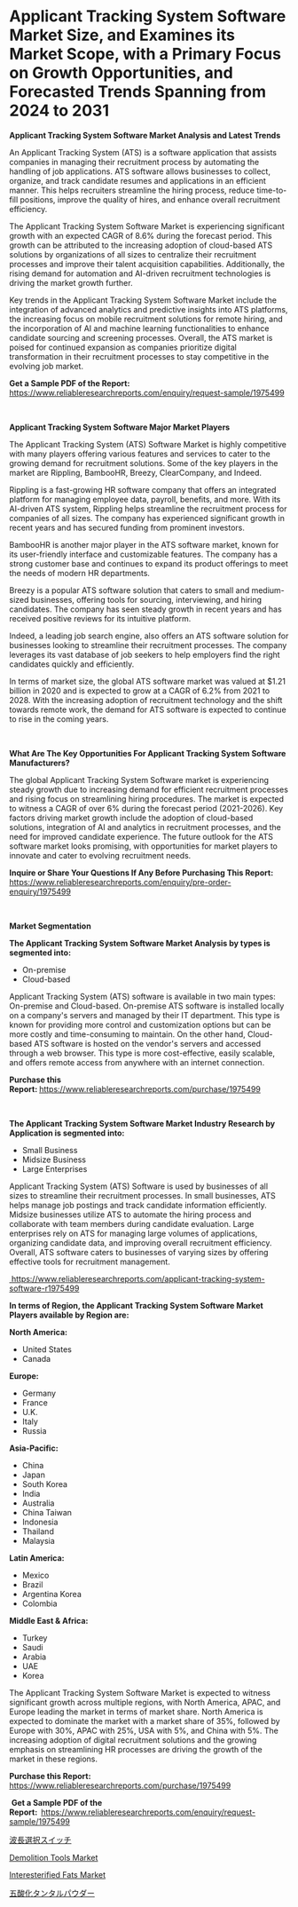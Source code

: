<p><h1>Applicant Tracking System Software Market Size, and Examines its Market Scope, with a Primary Focus on Growth Opportunities, and Forecasted Trends Spanning from 2024 to 2031</h1></p><p><strong>Applicant Tracking System Software Market Analysis and Latest Trends</strong></p>
<p><p>An Applicant Tracking System (ATS) is a software application that assists companies in managing their recruitment process by automating the handling of job applications. ATS software allows businesses to collect, organize, and track candidate resumes and applications in an efficient manner. This helps recruiters streamline the hiring process, reduce time-to-fill positions, improve the quality of hires, and enhance overall recruitment efficiency.</p><p>The Applicant Tracking System Software Market is experiencing significant growth with an expected CAGR of 8.6% during the forecast period. This growth can be attributed to the increasing adoption of cloud-based ATS solutions by organizations of all sizes to centralize their recruitment processes and improve their talent acquisition capabilities. Additionally, the rising demand for automation and AI-driven recruitment technologies is driving the market growth further.</p><p>Key trends in the Applicant Tracking System Software Market include the integration of advanced analytics and predictive insights into ATS platforms, the increasing focus on mobile recruitment solutions for remote hiring, and the incorporation of AI and machine learning functionalities to enhance candidate sourcing and screening processes. Overall, the ATS market is poised for continued expansion as companies prioritize digital transformation in their recruitment processes to stay competitive in the evolving job market.</p></p>
<p><strong>Get a Sample PDF of the Report:&nbsp;</strong> <a href="https://www.reliableresearchreports.com/enquiry/request-sample/1975499">https://www.reliableresearchreports.com/enquiry/request-sample/1975499</a></p>
<p>&nbsp;</p>
<p><strong>Applicant Tracking System Software Major Market Players</strong></p>
<p><p>The Applicant Tracking System (ATS) Software Market is highly competitive with many players offering various features and services to cater to the growing demand for recruitment solutions. Some of the key players in the market are Rippling, BambooHR, Breezy, ClearCompany, and Indeed.</p><p>Rippling is a fast-growing HR software company that offers an integrated platform for managing employee data, payroll, benefits, and more. With its AI-driven ATS system, Rippling helps streamline the recruitment process for companies of all sizes. The company has experienced significant growth in recent years and has secured funding from prominent investors.</p><p>BambooHR is another major player in the ATS software market, known for its user-friendly interface and customizable features. The company has a strong customer base and continues to expand its product offerings to meet the needs of modern HR departments.</p><p>Breezy is a popular ATS software solution that caters to small and medium-sized businesses, offering tools for sourcing, interviewing, and hiring candidates. The company has seen steady growth in recent years and has received positive reviews for its intuitive platform.</p><p>Indeed, a leading job search engine, also offers an ATS software solution for businesses looking to streamline their recruitment processes. The company leverages its vast database of job seekers to help employers find the right candidates quickly and efficiently.</p><p>In terms of market size, the global ATS software market was valued at $1.21 billion in 2020 and is expected to grow at a CAGR of 6.2% from 2021 to 2028. With the increasing adoption of recruitment technology and the shift towards remote work, the demand for ATS software is expected to continue to rise in the coming years.</p></p>
<p>&nbsp;</p>
<p><strong>What Are The Key Opportunities For Applicant Tracking System Software Manufacturers?</strong></p>
<p><p>The global Applicant Tracking System Software market is experiencing steady growth due to increasing demand for efficient recruitment processes and rising focus on streamlining hiring procedures. The market is expected to witness a CAGR of over 6% during the forecast period (2021-2026). Key factors driving market growth include the adoption of cloud-based solutions, integration of AI and analytics in recruitment processes, and the need for improved candidate experience. The future outlook for the ATS software market looks promising, with opportunities for market players to innovate and cater to evolving recruitment needs.</p></p>
<p><strong>Inquire or Share Your Questions If Any Before Purchasing This Report:</strong> <a href="https://www.reliableresearchreports.com/enquiry/pre-order-enquiry/1975499">https://www.reliableresearchreports.com/enquiry/pre-order-enquiry/1975499</a></p>
<p>&nbsp;</p>
<p><strong>Market Segmentation</strong></p>
<p><strong>The Applicant Tracking System Software Market Analysis by types is segmented into:</strong></p>
<p><ul><li>On-premise</li><li>Cloud-based</li></ul></p>
<p><p>Applicant Tracking System (ATS) software is available in two main types: On-premise and Cloud-based. On-premise ATS software is installed locally on a company's servers and managed by their IT department. This type is known for providing more control and customization options but can be more costly and time-consuming to maintain. On the other hand, Cloud-based ATS software is hosted on the vendor's servers and accessed through a web browser. This type is more cost-effective, easily scalable, and offers remote access from anywhere with an internet connection.</p></p>
<p><strong>Purchase this Report:&nbsp;</strong><a href="https://www.reliableresearchreports.com/purchase/1975499">https://www.reliableresearchreports.com/purchase/1975499</a></p>
<p>&nbsp;</p>
<p><strong>The Applicant Tracking System Software Market Industry Research by Application is segmented into:</strong></p>
<p><ul><li>Small Business</li><li>Midsize Business</li><li>Large Enterprises</li></ul></p>
<p><p>Applicant Tracking System (ATS) Software is used by businesses of all sizes to streamline their recruitment processes. In small businesses, ATS helps manage job postings and track candidate information efficiently. Midsize businesses utilize ATS to automate the hiring process and collaborate with team members during candidate evaluation. Large enterprises rely on ATS for managing large volumes of applications, organizing candidate data, and improving overall recruitment efficiency. Overall, ATS software caters to businesses of varying sizes by offering effective tools for recruitment management.</p></p>
<p><a href="https://www.reliableresearchreports.com/applicant-tracking-system-software-r1975499">&nbsp;https://www.reliableresearchreports.com/applicant-tracking-system-software-r1975499</a></p>
<p><strong>In terms of Region, the Applicant Tracking System Software Market Players available by Region are:</strong></p>
<p>
    <p> <strong> North America: </strong>
        <ul>
            <li>United States</li>
            <li>Canada</li>
        </ul>
        </p> 
    <p> <strong> Europe: </strong>
        <ul>
            <li>Germany</li>
            <li>France</li>
            <li>U.K.</li>
            <li>Italy</li>
            <li>Russia</li>
        </ul>
        </p> 
    <p> <strong> Asia-Pacific: </strong>
        <ul>
            <li>China</li>
            <li>Japan</li>
            <li>South Korea</li>
            <li>India</li>
            <li>Australia</li>
            <li>China Taiwan</li>
            <li>Indonesia</li>
            <li>Thailand</li>
            <li>Malaysia</li>
        </ul>
        </p> 
    <p> <strong> Latin America: </strong>
        <ul>
            <li>Mexico</li>
            <li>Brazil</li>
            <li>Argentina Korea</li>
            <li>Colombia</li>
        </ul>
        </p> 
    <p> <strong> Middle East & Africa: </strong>
        <ul>
            <li>Turkey</li>
            <li>Saudi</li>
            <li>Arabia</li>
            <li>UAE</li>
            <li>Korea</li>
        </ul>
    </p>
    </p>
<p><p>The Applicant Tracking System Software Market is expected to witness significant growth across multiple regions, with North America, APAC, and Europe leading the market in terms of market share. North America is expected to dominate the market with a market share of 35%, followed by Europe with 30%, APAC with 25%, USA with 5%, and China with 5%. The increasing adoption of digital recruitment solutions and the growing emphasis on streamlining HR processes are driving the growth of the market in these regions.</p></p>
<p><strong>Purchase this Report: </strong><a href="https://www.reliableresearchreports.com/purchase/1975499">https://www.reliableresearchreports.com/purchase/1975499</a></p>
<p>&nbsp;<strong>Get a Sample PDF of the Report:&nbsp;&nbsp;</strong><a href="https://www.reliableresearchreports.com/enquiry/request-sample/1975499">https://www.reliableresearchreports.com/enquiry/request-sample/1975499</a></p>
<p><strong></strong></p>
<p><p><a href="https://github.com/joaejkdzgyljvo6/Market-Research-Report-List-2/blob/main/248678561365.md">波長選択スイッチ</a></p><p><a href="https://www.linkedin.com/pulse/demolition-yenquiry-jmwuf?trackingId=1i%2BLKAOhju7QhqP8ApojYw%3D%3D">Demolition Tools Market</a></p><p><a href="https://www.linkedin.com/pulse/interesterified-fats-market-competitive-analysis-trends-forecast-qdvgf?trackingId=dzkPwywY6DrX3TOrcJFGpw%3D%3D">Interesterified Fats Market</a></p><p><a href="https://github.com/joaejkdzgyljvo6/Market-Research-Report-List-2/blob/main/165960161366.md">五酸化タンタルパウダー</a></p></p>